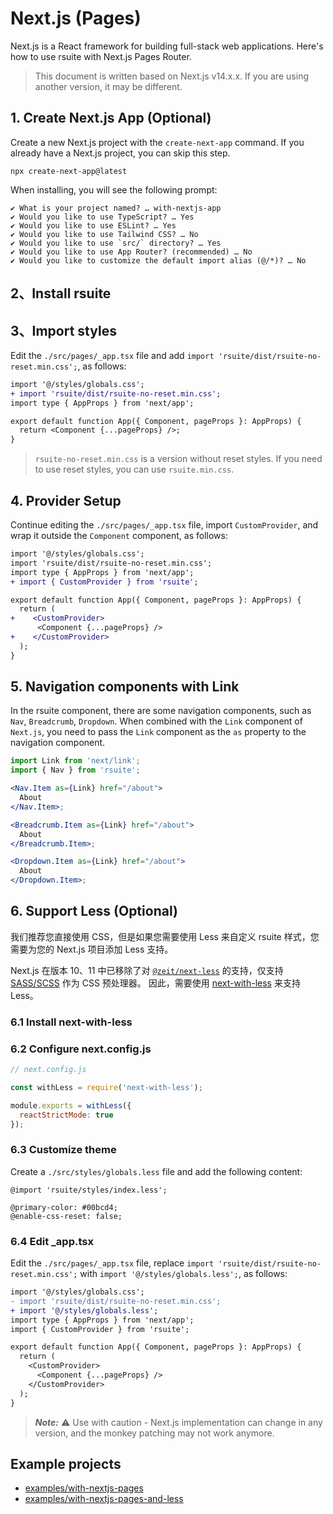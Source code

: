 # Next.js (Pages)

Next.js is a React framework for building full-stack web applications. Here's how to use rsuite with Next.js Pages Router.

> This document is written based on Next.js v14.x.x. If you are using another version, it may be different.

## 1. Create Next.js App (Optional)

Create a new Next.js project with the `create-next-app` command. If you already have a Next.js project, you can skip this step.

```
npx create-next-app@latest
```

When installing, you will see the following prompt:

```
✔ What is your project named? … with-nextjs-app
✔ Would you like to use TypeScript? … Yes
✔ Would you like to use ESLint? … Yes
✔ Would you like to use Tailwind CSS? … No
✔ Would you like to use `src/` directory? … Yes
✔ Would you like to use App Router? (recommended) … No
✔ Would you like to customize the default import alias (@/*)? … No
```

## 2、Install rsuite

<!--{include:<install-guide>}-->

## 3、Import styles

Edit the `./src/pages/_app.tsx` file and add `import 'rsuite/dist/rsuite-no-reset.min.css';`, as follows:

```diff
import '@/styles/globals.css';
+ import 'rsuite/dist/rsuite-no-reset.min.css';
import type { AppProps } from 'next/app';

export default function App({ Component, pageProps }: AppProps) {
  return <Component {...pageProps} />;
}
```

> `rsuite-no-reset.min.css` is a version without reset styles. If you need to use reset styles, you can use `rsuite.min.css`.

## 4. Provider Setup

Continue editing the `./src/pages/_app.tsx` file, import `CustomProvider`, and wrap it outside the `Component` component, as follows:

```diff
import '@/styles/globals.css';
import 'rsuite/dist/rsuite-no-reset.min.css';
import type { AppProps } from 'next/app';
+ import { CustomProvider } from 'rsuite';

export default function App({ Component, pageProps }: AppProps) {
  return (
+    <CustomProvider>
      <Component {...pageProps} />
+    </CustomProvider>
  );
}

```

## 5. Navigation components with Link

In the rsuite component, there are some navigation components, such as `Nav`, `Breadcrumb`, `Dropdown`. When combined with the `Link` component of `Next.js`, you need to pass the `Link` component as the `as` property to the navigation component.

```jsx
import Link from 'next/link';
import { Nav } from 'rsuite';

<Nav.Item as={Link} href="/about">
  About
</Nav.Item>;

<Breadcrumb.Item as={Link} href="/about">
  About
</Breadcrumb.Item>;

<Dropdown.Item as={Link} href="/about">
  About
</Dropdown.Item>;
```

## 6. Support Less (Optional)

我们推荐您直接使用 CSS，但是如果您需要使用 Less 来自定义 rsuite 样式，您需要为您的 Next.js 项目添加 Less 支持。

Next.js 在版本 10、11 中已移除了对 [`@zeit/next-less`](https://www.npmjs.com/package/@zeit/next-less) 的支持，仅支持 [SASS/SCSS](https://sass-lang.com/) 作为 CSS 预处理器。 因此，需要使用 [next-with-less](https://github.com/elado/next-with-less) 来支持 Less。

### 6.1 Install next-with-less

<!--{include:<install-next-with-less>}-->

### 6.2 Configure next.config.js

```js
// next.config.js

const withLess = require('next-with-less');

module.exports = withLess({
  reactStrictMode: true
});
```

### 6.3 Customize theme

Create a `./src/styles/globals.less` file and add the following content:

```less
@import 'rsuite/styles/index.less';

@primary-color: #00bcd4;
@enable-css-reset: false;
```

### 6.4 Edit \_app.tsx

Edit the `./src/pages/_app.tsx` file, replace `import 'rsuite/dist/rsuite-no-reset.min.css';` with `import '@/styles/globals.less';`, as follows:

```diff
import '@/styles/globals.css';
- import 'rsuite/dist/rsuite-no-reset.min.css';
+ import '@/styles/globals.less';
import type { AppProps } from 'next/app';
import { CustomProvider } from 'rsuite';

export default function App({ Component, pageProps }: AppProps) {
  return (
    <CustomProvider>
      <Component {...pageProps} />
    </CustomProvider>
  );
}
```

> **_Note:_** ⚠️ Use with caution - Next.js implementation can change in any version, and the monkey patching may not work anymore.

## Example projects

- [examples/with-nextjs-pages](https://github.com/rsuite/rsuite/tree/main/examples/with-nextjs-pages)
- [examples/with-nextjs-pages-and-less](https://github.com/rsuite/rsuite/tree/main/examples/with-nextjs-pages-and-less)
